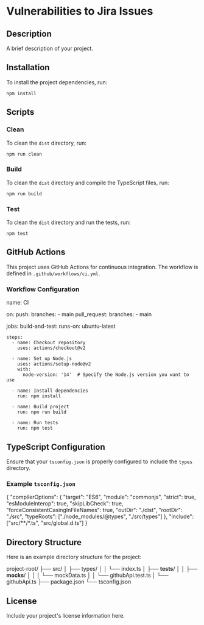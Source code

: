 # Vulnerabilities to Jira Issues

## Description

A brief description of your project.

## Installation

To install the project dependencies, run:

`npm install`

## Scripts

### Clean

To clean the `dist` directory, run:

`npm run clean`

### Build

To clean the `dist` directory and compile the TypeScript files, run:

`npm run build`

### Test

To clean the `dist` directory and run the tests, run:

`npm test`

## GitHub Actions

This project uses GitHub Actions for continuous integration. The workflow is defined in `.github/workflows/ci.yml`.

### Workflow Configuration

name: CI

on:
  push:
    branches:
      - main
  pull_request:
    branches:
      - main

jobs:
  build-and-test:
    runs-on: ubuntu-latest

    steps:
      - name: Checkout repository
        uses: actions/checkout@v2

      - name: Set up Node.js
        uses: actions/setup-node@v2
        with:
          node-version: '14'  # Specify the Node.js version you want to use

      - name: Install dependencies
        run: npm install

      - name: Build project
        run: npm run build

      - name: Run tests
        run: npm test

## TypeScript Configuration

Ensure that your `tsconfig.json` is properly configured to include the `types` directory.

### Example `tsconfig.json`

{
  "compilerOptions": {
    "target": "ES6",
    "module": "commonjs",
    "strict": true,
    "esModuleInterop": true,
    "skipLibCheck": true,
    "forceConsistentCasingInFileNames": true,
    "outDir": "./dist",
    "rootDir": "./src",
    "typeRoots": ["./node_modules/@types", "./src/types"]
  },
  "include": ["src/**/*.ts", "src/global.d.ts"]
}

## Directory Structure

Here is an example directory structure for the project:

project-root/
├── src/
│   ├── types/
│   │   └── index.ts
│   ├── __tests__/
│   │   ├── __mocks__/
│   │   │   └── mockData.ts
│   │   └── githubApi.test.ts
│   └── githubApi.ts
├── package.json
└── tsconfig.json

## License

Include your project's license information here.
